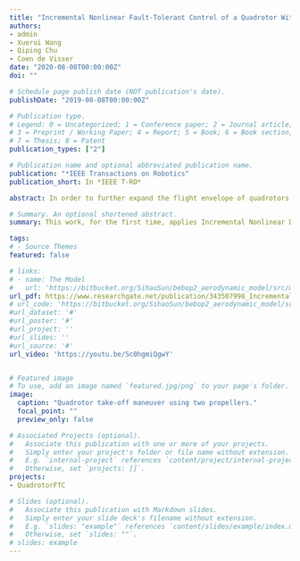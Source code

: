 ```yaml
---
title: "Incremental Nonlinear Fault-Tolerant Control of a Quadrotor With Complete Loss of Two Opposing Rotors"
authors:
- admin
- Xuerui Wang
- Qiping Chu
- Coen de Visser
date: "2020-08-08T00:00:00Z"
doi: ""

# Schedule page publish date (NOT publication's date).
publishDate: "2019-08-08T00:00:00Z"

# Publication type.
# Legend: 0 = Uncategorized; 1 = Conference paper; 2 = Journal article;
# 3 = Preprint / Working Paper; 4 = Report; 5 = Book; 6 = Book section;
# 7 = Thesis; 8 = Patent
publication_types: ["2"]

# Publication name and optional abbreviated publication name.
publication: "*IEEE Transactions on Robotics"
publication_short: In *IEEE T-RO*

abstract: In order to further expand the flight envelope of quadrotors under actuator failures, we design a nonlinear sensor-based fault-tolerant controller to stabilize a quadrotor with failure of two opposing rotors in the high-speed flight condition (> 8m/s). The incremental nonlinear dynamic inversion (INDI) approach which excels in handling model uncertainties is adopted to compensate for the significant unknown aerodynamic effects. The internal dynamics of such an underactuated system have been analyzed, and subsequently stabilized by re-defining the control output. The proposed method can be generalized to control a quadrotor under single-rotor-failure and nominal conditions. For validation, flight tests have been carried out in a large-scale open jet wind tunnel. The position of a damaged quadrotor can be controlled in the presence of significant wind disturbances. A linear quadratic regulator (LQR) approach from the literature has been compared to demonstrate the advantages of the proposed nonlinear method in the windy and high-speed flight condition.

# Summary. An optional shortened abstract.
summary: This work, for the first time, applies Incremental Nonlinear Dynamic Inversion controller on an under-actuated control system, namely a quadrotor with complete loss of two opposing rotors. A high-speed wind-tunnel flight test demonstrates the robustness of this method.

tags:
# - Source Themes
featured: false

# links:
# - name: The Model
#   url: 'https://bitbucket.org/SihaoSun/bebop2_aerodynamic_model/src/master/'
url_pdf: https://www.researchgate.net/publication/343507998_Incremental_Nonlinear_Fault-Tolerant_Control_of_a_Quadrotor_With_Complete_Loss_of_Two_Opposing_Rotors
# url_code: 'https://bitbucket.org/SihaoSun/bebop2_aerodynamic_model/src/master/'
#url_dataset: '#'
#url_poster: '#'
#url_project: ''
#url_slides: ''
#url_source: '#'
url_video: 'https://youtu.be/Sc0hgmiQgwY'


# Featured image
# To use, add an image named `featured.jpg/png` to your page's folder. 
image:
  caption: "Quadrotor take-off maneuver using two propellers."
  focal_point: ""
  preview_only: false

# Associated Projects (optional).
#   Associate this publication with one or more of your projects.
#   Simply enter your project's folder or file name without extension.
#   E.g. `internal-project` references `content/project/internal-project/index.md`.
#   Otherwise, set `projects: []`.
projects:
- QuadrotorFTC

# Slides (optional).
#   Associate this publication with Markdown slides.
#   Simply enter your slide deck's filename without extension.
#   E.g. `slides: "example"` references `content/slides/example/index.md`.
#   Otherwise, set `slides: ""`.
# slides: example
---
```


<!-- {{% alert note %}}
Click the *Cite* button above to demo the feature to enable visitors to import publication metadata into their reference management software.
{{% /alert %}}

{{% alert note %}}
Click the *Slides* button above to demo Academic's Markdown slides feature.
{{% /alert %}}

Supplementary notes can be added here, including [code and math](https://sourcethemes.com/academic/docs/writing-markdown-latex/). -->

